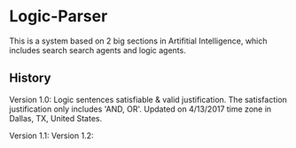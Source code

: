 # Logic-Parser
This is a system based on 2 big sections in Artifitial Intelligence, which includes search search agents and logic agents.

## History
Version 1.0: Logic sentences satisfiable & valid justification. The satisfaction justification only includes 'AND, OR'. Updated on 4/13/2017 time zone in Dallas, TX, United States.

Version 1.1:
Version 1.2:

